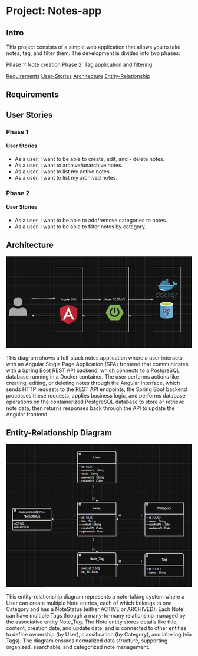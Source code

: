 # Project: Notes-app

## Intro

This project consists of a simple web application that allows you to take notes, tag, and filter them. The development is divided into two phases:

Phase 1: Note creation
Phase 2: Tag application and filtering

[Requirements](#requirements)
[User-Stories](#user-stories)
[Architecture](#architecture)
[Entity-Relationship](#entity-relationship-diagram)



## Requirements


## User Stories

### Phase 1

#### User Stories
- As a user, I want to be able to create, edit, and - delete notes.
- As a user, I want to archive/unarchive notes.
- As a user, I want to list my active notes.
- As a user, I want to list my archived notes.

### Phase 2

#### User Stories
- As a user, I want to be able to add/remove categories to notes.
- As a user, I want to be able to filter notes by category.

## Architecture

![Architecture Diagram](/readme-images/image-1.png)

This diagram shows a full-stack notes application where a user interacts with an Angular Single Page Application (SPA) frontend that communicates with a Spring Boot REST API backend, which connects to a PostgreSQL database running in a Docker container. The user performs actions like creating, editing, or deleting notes through the Angular interface, which sends HTTP requests to the REST API endpoints; the Spring Boot backend processes these requests, applies business logic, and performs database operations on the containerized PostgreSQL database to store or retrieve note data, then returns responses back through the API to update the Angular frontend.

## Entity-Relationship Diagram

![Entity-Relationship diagram](/readme-images/Captura%20de%20pantalla%202025-07-24%20142944.png)

This entity-relationship diagram represents a note-taking system where a User can create multiple Note entries, each of which belongs to one Category and has a NoteStatus (either ACTIVE or ARCHIVED). Each Note can have multiple Tags through a many-to-many relationship managed by the associative entity Note_Tag. The Note entity stores details like title, content, creation date, and update date, and is connected to other entities to define ownership (by User), classification (by Category), and labeling (via Tags). The diagram ensures normalized data structure, supporting organized, searchable, and categorized note management.

